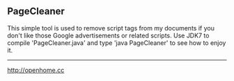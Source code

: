 PageCleaner
---------------

This simple tool is used to remove script tags from my documents if you don't like those Google advertisements or related scripts. Use JDK7 to compile 'PageCleaner.java' and type 'java PageCleaner' to see how to enjoy it.

---
http://openhome.cc
